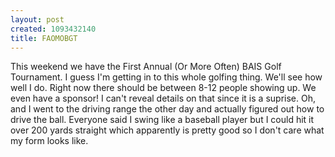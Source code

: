 ```yaml
--- 
layout: post
created: 1093432140
title: FAOMOBGT
---
```

This weekend we have the First Annual (Or More Often) BAIS Golf Tournament.  I guess I'm getting in to this whole golfing thing.  We'll see how well I do.  Right now there should be between 8-12 people showing up.  We even have a sponsor!  I can't reveal details on that since it is a suprise.  Oh, and I went to the driving range the other day and actually figured out how to drive the ball.  Everyone said I swing like a baseball player but I could hit it over 200 yards straight which apparently is pretty good so I don't care what my form looks like.
<br />
